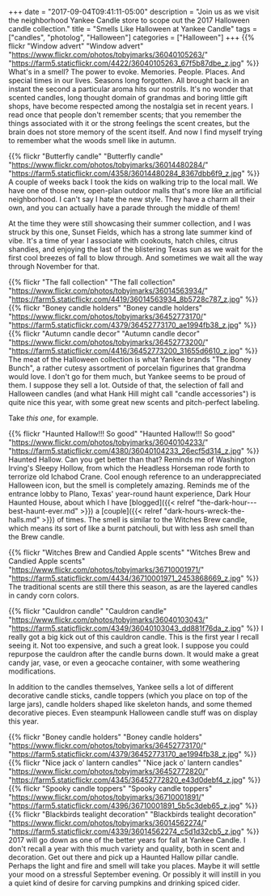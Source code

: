 +++
date = "2017-09-04T09:41:11-05:00"
description = "Join us as we visit the neighborhood Yankee Candle store to scope out the 2017 Halloween candle collection."
title = "Smells Like Halloween at Yankee Candle"
tags = ["candles", "photolog", "Halloween"]
categories = ["Halloween"]
+++
{{% flickr "Window advert"
           "Window advert"
           "https://www.flickr.com/photos/tobyjmarks/36040105263/"
           "https://farm5.staticflickr.com/4422/36040105263_67f5b87dbe_z.jpg" %}}
What's in a smell? The power to evoke. Memories. People. Places. And special times in our lives. Seasons long forgotten. All brought back in an instant the second a particular aroma hits our nostrils. It's no wonder that scented candles, long thought domain of grandmas and boring little gift shops, have become respected among the nostalgia set in recent years. I read once that people don't remember scents; that you remember the things associated with it or the strong feelings the scent creates, but the brain does not store memory of the scent itself. And now I find myself trying to remember what the woods smell like in autumn.
<!--more-->

{{% flickr "Butterfly candle"
           "Butterfly candle"
           "https://www.flickr.com/photos/tobyjmarks/36014480284/"
           "https://farm5.staticflickr.com/4358/36014480284_8367dbb6f9_z.jpg" %}}
A couple of weeks back I took the kids on walking trip to the local mall. We have one of those new, open-plan outdoor malls that's more like an artificial neighborhood. I can't say I hate the new style. They have a charm all their own, and you can actually have a parade through the middle of them! 

At the time they were still showcasing their summer collection, and I was struck by this one, Sunset Fields, which has a strong late summer kind of vibe. It's a time of year I associate with cookouts, hatch chiles, citrus shandies, and enjoying the last of the blistering Texas sun as we wait for the first cool breezes of fall to blow through. And sometimes we wait all the way through November for that.

{{% flickr "The fall collection"
           "The fall collection"
           "https://www.flickr.com/photos/tobyjmarks/36014563934/"
           "https://farm5.staticflickr.com/4419/36014563934_8b5728c787_z.jpg" %}}
{{% flickr "Boney candle holders"
           "Boney candle holders"
           "https://www.flickr.com/photos/tobyjmarks/36452773170/"
           "https://farm5.staticflickr.com/4379/36452773170_ae1994fb38_z.jpg" %}}
{{% flickr "Autumn candle decor"
           "Autumn candle decor"
           "https://www.flickr.com/photos/tobyjmarks/36452773200/"
           "https://farm5.staticflickr.com/4416/36452773200_31655d6610_z.jpg" %}}
The meat of the Halloween collection is what Yankee brands "The Boney Bunch", a rather cutesy assortment of porcelain figurines that grandma would love. I don't go for them much, but Yankee seems to be proud of them. I suppose they sell a lot. Outside of that, the selection of fall and Halloween candles (and what Hank Hill might call "candle accessories") is quite nice this year, with some great new scents and pitch-perfect labeling.

Take _this one_, for example.

{{% flickr "Haunted Hallow!!! So good"
           "Haunted Hallow!!! So good"
           "https://www.flickr.com/photos/tobyjmarks/36040104233/"
           "https://farm5.staticflickr.com/4380/36040104233_26ecf5d314_z.jpg" %}}
Haunted Hallow. Can you get better than that? Reminds me of Washington Irving's Sleepy Hollow, from which the Headless Horseman rode forth to terrorize old Ichabod Crane. Cool enough reference to an underappreciated Halloween icon, but the smell is completely amazing. Reminds me of the entrance lobby to Plano, Texas' year-round haunt experience, Dark Hour Haunted House, about which I have [blogged]({{< relref "the-dark-hour---best-haunt-ever.md" >}}) a [couple]({{< relref "dark-hours-wreck-the-halls.md" >}}) of times. The smell is similar to the Witches Brew candle, which means its sort of like a burnt patchouli, but with less ash smell than the Brew candle. 
           
{{% flickr "Witches Brew and Candied Apple scents"
           "Witches Brew and Candied Apple scents"
           "https://www.flickr.com/photos/tobyjmarks/36710001971/"
           "https://farm5.staticflickr.com/4434/36710001971_2453868669_z.jpg" %}}
The traditional scents are still there this season, as are the layered candles in candy corn colors.

{{% flickr "Cauldron candle"
           "Cauldron candle"
           "https://www.flickr.com/photos/tobyjmarks/36040103043/"
           "https://farm5.staticflickr.com/4349/36040103043_dd881f76da_z.jpg" %}}
I really got a big kick out of this cauldron candle. This is the first year I recall seeing it. Not too expensive, and such a great look. I suppose you could repurpose the cauldron after the candle burns down. It would make a great candy jar, vase, or even a geocache container, with some weathering modifications.

In addition to the candles themselves, Yankee sells a lot of different decorative candle sticks, candle toppers (which you place on top of the large jars), candle holders shaped like skeleton hands, and some themed decorative pieces. Even steampunk Halloween candle stuff was on display this year.

{{% flickr "Boney candle holders"
           "Boney candle holders"
           "https://www.flickr.com/photos/tobyjmarks/36452773170/"
           "https://farm5.staticflickr.com/4379/36452773170_ae1994fb38_z.jpg" %}}
{{% flickr "Nice jack o' lantern candles"
           "Nice jack o' lantern candles"
           "https://www.flickr.com/photos/tobyjmarks/36452772820/"
           "https://farm5.staticflickr.com/4345/36452772820_e43d0debf4_z.jpg" %}}
{{% flickr "Spooky candle toppers"
           "Spooky candle toppers"
           "https://www.flickr.com/photos/tobyjmarks/36710001891/"
           "https://farm5.staticflickr.com/4396/36710001891_5b5c3deb65_z.jpg" %}}
{{% flickr "Blackbirds tealight decoration"
           "Blackbirds tealight decoration"
           "https://www.flickr.com/photos/tobyjmarks/36014562274/"
           "https://farm5.staticflickr.com/4339/36014562274_c5d1d32cb5_z.jpg" %}}
2017 will go down as one of the better years for fall at Yankee Candle. I don't recall a year with this much variety and quality, both in scent and decoration. Get out there and pick up a Haunted Hallow pillar candle. Perhaps the light and fire and smell will take you places. Maybe it will settle your mood on a stressful September evening. Or possibly it will instill in you a quiet kind of desire for carving pumpkins and drinking spiced cider.
